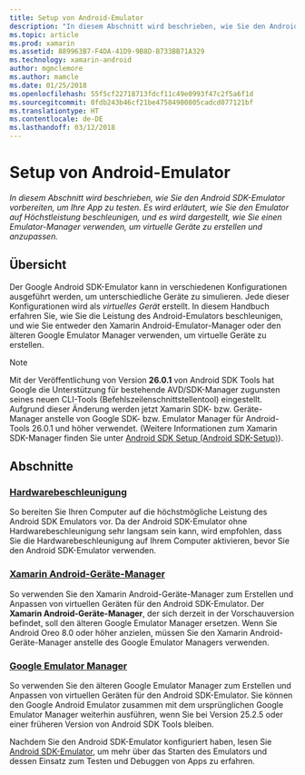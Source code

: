 ```yaml
---
title: Setup von Android-Emulator
description: "In diesem Abschnitt wird beschrieben, wie Sie den Android SDK-Emulator vorbereiten, um Ihre App zu testen. Es wird erläutert, wie Sie den Emulator auf Höchstleistung beschleunigen, und es wird dargestellt, wie Sie einen Emulator-Manager verwenden, um virtuelle Geräte zu erstellen und anzupassen."
ms.topic: article
ms.prod: xamarin
ms.assetid: 889963B7-F4DA-41D9-9B8D-B733BB71A329
ms.technology: xamarin-android
author: mgmclemore
ms.author: mamcle
ms.date: 01/25/2018
ms.openlocfilehash: 55f5cf22718713fdcf11c49e0993f47c2f5a6f1d
ms.sourcegitcommit: 0fdb243b46cf21be47584900805cadcd077121bf
ms.translationtype: HT
ms.contentlocale: de-DE
ms.lasthandoff: 03/12/2018
---
```

# <a name="android-emulator-setup"></a>Setup von Android-Emulator

_In diesem Abschnitt wird beschrieben, wie Sie den Android SDK-Emulator vorbereiten, um Ihre App zu testen. Es wird erläutert, wie Sie den Emulator auf Höchstleistung beschleunigen, und es wird dargestellt, wie Sie einen Emulator-Manager verwenden, um virtuelle Geräte zu erstellen und anzupassen._


## <a name="overview"></a>Übersicht

Der Google Android SDK-Emulator kann in verschiedenen Konfigurationen ausgeführt werden, um unterschiedliche Geräte zu simulieren. Jede dieser Konfigurationen wird als _virtuelles Gerät_ erstellt. In diesem Handbuch erfahren Sie, wie Sie die Leistung des Android-Emulators beschleunigen, und wie Sie entweder den Xamarin Android-Emulator-Manager oder den älteren Google Emulator Manager verwenden, um virtuelle Geräte zu erstellen.


> [!NOTE]
> Mit der Veröffentlichung von Version **26.0.1** von Android SDK Tools hat Google die Unterstützung für bestehende AVD/SDK-Manager zugunsten seines neuen CLI-Tools (Befehlszeilenschnittstellentool) eingestellt. Aufgrund dieser Änderung werden jetzt Xamarin SDK- bzw. Geräte-Manager anstelle von Google SDK- bzw. Emulator Manager für Android-Tools 26.0.1 und höher verwendet. (Weitere Informationen zum Xamarin SDK-Manager finden Sie unter [Android SDK Setup (Android SDK-Setup)](~/android/get-started/installation/android-sdk.md)).


## <a name="sections"></a>Abschnitte

### <a name="hardware-accelerationandroidget-startedinstallationandroid-emulatorhardware-accelerationmd"></a>[Hardwarebeschleunigung](~/android/get-started/installation/android-emulator/hardware-acceleration.md)

So bereiten Sie Ihren Computer auf die höchstmögliche Leistung des Android SDK Emulators vor. Da der Android SDK-Emulator ohne Hardwarebeschleunigung sehr langsam sein kann, wird empfohlen, dass Sie die Hardwarebeschleunigung auf Ihrem Computer aktivieren, bevor Sie den Android SDK-Emulator verwenden.

### <a name="xamarin-android-device-managerandroidget-startedinstallationandroid-emulatorxamarin-device-managermd"></a>[Xamarin Android-Geräte-Manager](~/android/get-started/installation/android-emulator/xamarin-device-manager.md)

So verwenden Sie den Xamarin Android-Geräte-Manager zum Erstellen und Anpassen von virtuellen Geräten für den Android SDK-Emulator. Der **Xamarin Android-Geräte-Manager**, der sich derzeit in der Vorschauversion befindet, soll den älteren Google Emulator Manager ersetzen. Wenn Sie Android Oreo 8.0 oder höher anzielen, müssen Sie den Xamarin Android-Geräte-Manager anstelle des Google Emulator Managers verwenden.

### <a name="google-emulator-managerandroidget-startedinstallationandroid-emulatorgoogle-emulator-managermd"></a>[Google Emulator Manager](~/android/get-started/installation/android-emulator/google-emulator-manager.md)

So verwenden Sie den älteren Google Emulator Manager zum Erstellen und Anpassen von virtuellen Geräten für den Android SDK-Emulator. Sie können den Google Android Emulator zusammen mit dem ursprünglichen Google Emulator Manager weiterhin ausführen, wenn Sie bei Version 25.2.5 oder einer früheren Version von Android SDK Tools bleiben.

Nachdem Sie den Android SDK-Emulator konfiguriert haben, lesen Sie [Android SDK-Emulator](~/android/deploy-test/debugging/android-sdk-emulator/index.md), um mehr über das Starten des Emulators und dessen Einsatz zum Testen und Debuggen von Apps zu erfahren.
